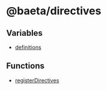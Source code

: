 # @baeta/directives

## Variables

- [definitions](variables/definitions.md)

## Functions

- [registerDirectives](functions/registerDirectives.md)
